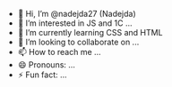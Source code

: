 - 👋 Hi, I’m @nadejda27 (Nadejda)
- 👀 I’m interested in JS and 1C ...
- 🌱 I’m currently learning CSS and HTML
- 💞️ I’m looking to collaborate on ...
- 📫 How to reach me ...
- 😄 Pronouns: ...
- ⚡ Fun fact: ...

<!---
nadejda27/nadejda27 is a ✨ special ✨ repository because its `README.md` (this file) appears on your GitHub profile.
You can click the Preview link to take a look at your changes.
--->
